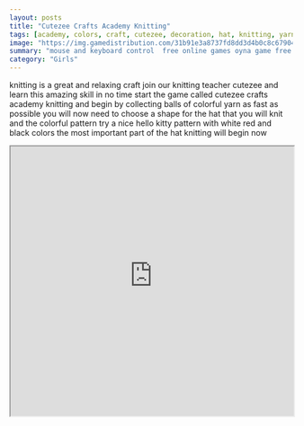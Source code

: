 ```yaml
---
layout: posts
title: "Cutezee Crafts Academy Knitting"
tags: [academy, colors, craft, cutezee, decoration, hat, knitting, yarn, free, online, games, oyna, game, free, games, play, play, games]
image: "https://img.gamedistribution.com/31b91e3a8737fd8dd3d4b0c8c679049b.jpg"
summary: "mouse and keyboard control  free online games oyna game free games play play games"
category: "Girls"
---
```


knitting is a great and relaxing craft join our knitting teacher cutezee and learn this amazing skill in no time start the game called cutezee crafts academy knitting and begin by collecting balls of colorful yarn as fast as possible you will now need to choose a shape for the hat that you will knit and the colorful pattern try a nice hello kitty pattern with white red and black colors the most important part of the hat knitting will begin now

<iframe width="100%" height="480px;" src="https://flash.gamedistribution.com?game=31b91e3a8737fd8dd3d4b0c8c679049b"></iframe>